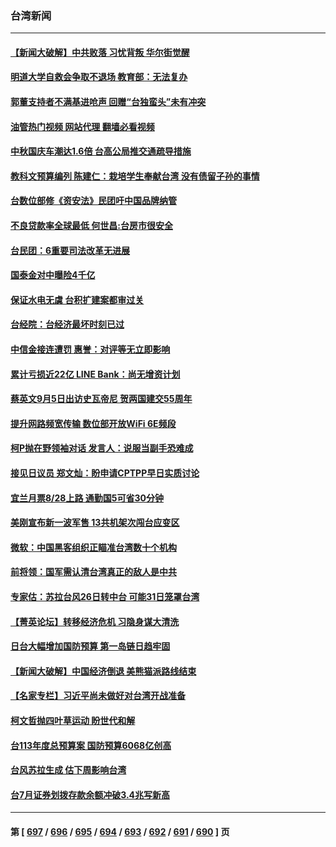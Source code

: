 ### 台湾新闻
---
#### [【新闻大破解】中共败落 习忧背叛 华尔街觉醒](../../pages/ncid1349361/n14061272.md?08260845) 
#### [明道大学自救会争取不退场 教育部：无法复办](../../pages/ncid1349361/n14061209.md?08260845) 
#### [郭董支持者不满基进呛声 回赠“台独蛮头”未有冲突](../../pages/ncid1349361/n14061225.md?08260845) 
#### [油管热门视频 网站代理 翻墙必看视频](http://138.2.39.72:81/youtube.html?epic-marker?08260845)
#### [中秋国庆车潮达1.6倍 台高公局推交通疏导措施](../../pages/ncid1349361/n14061208.md?08260845) 
#### [教科文预算编列 陈建仁：栽培学生奉献台湾 没有债留子孙的事情](../../pages/ncid1349361/n14061123.md?08260845) 
#### [台数位部修《资安法》民团吁中国品牌纳管](../../pages/ncid1349361/n14061197.md?08260845) 
#### [不良贷款率全球最低 何世昌:台房市很安全](../../pages/ncid1349361/n14061180.md?08260845) 
#### [台民团：6重要司法改革无进展](../../pages/ncid1349361/n14061201.md?08260845) 
#### [国泰金对中曝险4千亿](../../pages/ncid1349361/n14061182.md?08260845) 
#### [保证水电无虞 台积扩建案都审过关](../../pages/ncid1349361/n14061192.md?08260845) 
#### [台经院：台经济最坏时刻已过](../../pages/ncid1349361/n14061190.md?08260845) 
#### [中信金接连遭罚 惠誉：对评等无立即影响](../../pages/ncid1349361/n14061189.md?08260845) 
#### [累计亏损近22亿 LINE Bank：尚无增资计划](../../pages/ncid1349361/n14061187.md?08260845) 
#### [蔡英文9月5日出访史瓦帝尼 贺两国建交55周年](../../pages/ncid1349361/n14061144.md?08260845) 
#### [提升网路频宽传输 数位部开放WiFi 6E频段](../../pages/ncid1349361/n14061137.md?08260845) 
#### [柯P抛在野领袖对话 发言人：说服当副手恐难成](../../pages/ncid1349361/n14061153.md?08260845) 
#### [接见日议员 郑文灿：盼申请CPTPP早日实质讨论](../../pages/ncid1349361/n14061125.md?08260845) 
#### [宜兰月票8/28上路 通勤国5可省30分钟](../../pages/ncid1349361/n14061103.md?08260845) 
#### [美刚宣布新一波军售 13共机架次闯台应变区](../../pages/ncid1349361/n14061110.md?08260845) 
#### [微软：中国黑客组织正瞄准台湾数十个机构](../../pages/ncid1349361/n14061022.md?08260845) 
#### [前将领：国军需认清台湾真正的敌人是中共](../../pages/ncid1349361/n14060184.md?08260845) 
#### [专家估：苏拉台风26日转中台 可能31日笼罩台湾](../../pages/ncid1349361/n14060828.md?08260845) 
#### [【菁英论坛】转移经济危机 习隐身谋大清洗](../../pages/ncid1349361/n14060698.md?08260845) 
#### [日台大幅增加国防预算 第一岛链日趋牢固](../../pages/ncid1349361/n14060653.md?08260845) 
#### [【新闻大破解】中国经济倒退 美熊猫派路线结束](../../pages/ncid1349361/n14060539.md?08260845) 
#### [【名家专栏】习近平尚未做好对台湾开战准备](../../pages/ncid1349361/n14060479.md?08260845) 
#### [柯文哲抛四叶草运动 盼世代和解](../../pages/ncid1349361/n14060506.md?08260845) 
#### [台113年度总预算案 国防预算6068亿创高](../../pages/ncid1349361/n14060545.md?08260845) 
#### [台风苏拉生成 估下周影响台湾](../../pages/ncid1349361/n14060453.md?08260845) 
#### [台7月证券划拨存款余额冲破3.4兆写新高](../../pages/ncid1349361/n14060451.md?08260845) 

---
#### 第 [ [697](./697.md?08260845) / [696](./696.md?08260845) / [695](./695.md?08260845) / [694](./694.md?08260845) / [693](./693.md?08260845) / [692](./692.md?08260845) / [691](./691.md?08260845) / [690](./690.md?08260845) ] 页

